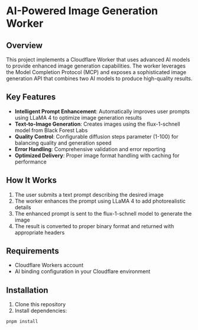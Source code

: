 # AI-Powered Image Generation Worker

## Overview

This project implements a Cloudflare Worker that uses advanced AI models to provide enhanced image generation capabilities. The worker leverages the Model Completion Protocol (MCP) and exposes a sophisticated image generation API that combines two AI models to produce high-quality results.

## Key Features

- **Intelligent Prompt Enhancement**: Automatically improves user prompts using LLaMA 4 to optimize image generation results
- **Text-to-Image Generation**: Creates images using the flux-1-schnell model from Black Forest Labs
- **Quality Control**: Configurable diffusion steps parameter (1-100) for balancing quality and generation speed
- **Error Handling**: Comprehensive validation and error reporting
- **Optimized Delivery**: Proper image format handling with caching for performance

## How It Works

1. The user submits a text prompt describing the desired image
2. The worker enhances the prompt using LLaMA 4 to add photorealistic details
3. The enhanced prompt is sent to the flux-1-schnell model to generate the image
4. The result is converted to proper binary format and returned with appropriate headers

## Requirements

- Cloudflare Workers account
- AI binding configuration in your Cloudflare environment

## Installation

1. Clone this repository
2. Install dependencies:

```bash
pnpm install
```
